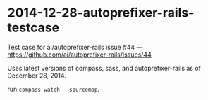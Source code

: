 2014-12-28-autoprefixer-rails-testcase
======================================

Test case for ai/autoprefixer-rails issue #44 — https://github.com/ai/autoprefixer-rails/issues/44

Uses latest versions of compass, sass, and autoprefixer-rails as of December 28, 2014.

run `compass watch --sourcemap`.
